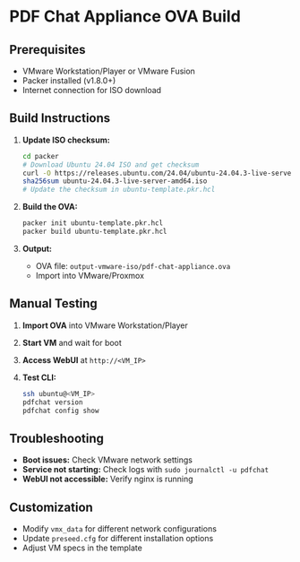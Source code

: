 # PDF Chat Appliance OVA Build

## Prerequisites

- VMware Workstation/Player or VMware Fusion
- Packer installed (v1.8.0+)
- Internet connection for ISO download

## Build Instructions

1. **Update ISO checksum:**

   ```bash
   cd packer
   # Download Ubuntu 24.04 ISO and get checksum
   curl -O https://releases.ubuntu.com/24.04/ubuntu-24.04.3-live-server-amd64.iso
   sha256sum ubuntu-24.04.3-live-server-amd64.iso
   # Update the checksum in ubuntu-template.pkr.hcl
   ```

2. **Build the OVA:**

   ```bash
   packer init ubuntu-template.pkr.hcl
   packer build ubuntu-template.pkr.hcl
   ```

3. **Output:**
   - OVA file: `output-vmware-iso/pdf-chat-appliance.ova`
   - Import into VMware/Proxmox

## Manual Testing

1. **Import OVA** into VMware Workstation/Player
2. **Start VM** and wait for boot
3. **Access WebUI** at `http://<VM_IP>`
4. **Test CLI:**

   ```bash
   ssh ubuntu@<VM_IP>
   pdfchat version
   pdfchat config show
   ```

## Troubleshooting

- **Boot issues:** Check VMware network settings
- **Service not starting:** Check logs with `sudo journalctl -u pdfchat`
- **WebUI not accessible:** Verify nginx is running

## Customization

- Modify `vmx_data` for different network configurations
- Update `preseed.cfg` for different installation options
- Adjust VM specs in the template
